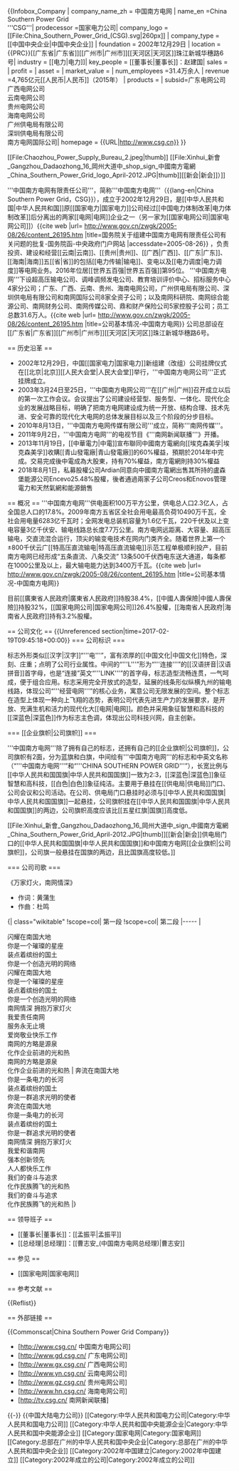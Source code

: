 {{Infobox_Company |
  company_name_zh = 中国南方电网 |
  name_en       =China Southern Power Grid <br />'''CSG'''|
  prodecessor   =国家电力公司|
  company_logo = [[File:China_Southern_Power_Grid_(CSG).svg|260px]] |
  company_type = [[中国中央企业|中国中央企业]] |
  foundation = 2002年12月29日 |
  location ={{PRC}}[[广东省|广东省]][[广州市|广州市]][[天河区|天河区]]珠江新城华穗路6号|
  industry = [[电力|电力]]|
  key_people = [[董事长|董事长]]：赵建国| 
  sales =  |
  profit =  |
  asset =  |
  market_value = |
  num_employees =31.4万余人 |
  revenue =4,765亿元[[人民币|人民币]]（2015年） |
  products = |
  subsid=广东电网公司<br />广西电网公司<br />云南电网公司<br />贵州电网公司<br />海南电网公司<br />广州供电局有限公司<br />深圳供电局有限公司<br />南方电网国际公司|
  homepage = {{URL|http://www.csg.cn}}
}}

[[File:Chaozhou_Power_Supply_Bureau_2.jpeg|thumb]]
[[File:Xinhui_新會_Gangzhou_Dadaozhong_16_岡州大道中_shop_sign_中國南方電網_China_Southern_Power_Grid_logo_April-2012.JPG|thumb]][[新会|新会]]）]]

'''中国南方电网有限责任公司'''，简称'''中国南方电网'''（{{lang-en|China Southern Power Grid，CSG}}），成立于2002年12月29日，是[[中华人民共和国|中华人民共和国]]原[[国家电力|国家电力]]公司经过[[中国电力体制改革|电力体制改革]]后分离出的两家[[电网|电网]]企业之一（另一家为[[国家电网公司|国家电网公司]]）<ref>{{cite web |url= http://www.gov.cn/zwgk/2005-08/26/content_26195.htm |title=国务院关于组建中国南方电网有限责任公司有关问题的批复-国务院函-中央政府门户网站 |accessdate=2005-08-26}} </ref>，负责投资、建设和经营[[云南|云南]]、[[贵州|贵州]]、[[广西|广西]]、[[广东|广东]]、[[海南|海南]]五[[省|省]]的包括[[电力传输|输电]]、变电以及[[电力调度|电力调度]]等电网业务。2016年位居[[世界五百强|世界五百强]]第95位。
'''中国南方电网'''下设超高压输电公司、调峰调频发电公司、教育培训评价中心、招标服务中心4家分公司；广东、广西、云南、贵州、海南电网公司，广州供电局有限公司、深圳供电局有限公司和南网国际公司8家全资子公司；以及南网科研院、南网综合能源公司、南网财务公司、南网传媒公司、鼎和财产保险公司5家控股子公司；员工总数31.6万人。<ref>{{cite web |url= http://www.gov.cn/zwgk/2005-08/26/content_26195.htm |title=公司基本情况-中国南方电网}} </ref>公司总部设在[[广东省|广东省]][[广州市|广州市]][[天河区|天河区]]珠江新城华穗路6号。

== 历史沿革 ==
* 2002年12月29日，中国[[国家电力|国家电力]]新组建（改组）公司挂牌仪式在[[北京|北京]][[人民大会堂|人民大会堂]]举行，'''中国南方电网公司'''正式挂牌成立。
* 2003年3月24日至25日，'''中国南方电网公司'''在[[广州|广州]]召开成立以后的第一次工作会议。会议提出了公司建设经营型、服务型、一体化、现代化企业的发展战略目标，明确了把南方电网建设成为统一开放、结构合理、技术先进、安全可靠的现代化大电网的总体发展目标以及三个阶段的分步目标。
* 2010年8月13日，'''中国南方电网传媒有限公司'''成立，简称'''南网传媒'''。
* 2011年9月2日，'''中国南方电网'''的电视节目《'''南网新闻联播'''》开播。
* 2013年11月19日，[[中華電力|中電]]宣布聯同中國南方電網向[[埃克森美孚|埃克森美孚]]收購[[青山發電廠|青山發電廠]]的60%權益，預期於2014年中完成。交易完成後中電成為大股東，持有70%權益，南方電網則持30%權益
* 2018年8月1日，私募股權公司Ardian同意向中國南方電網出售其所持的盧森堡能源公司Encevo25.48%股權，後者通過兩家子公司Creos和Enovos管理電力和天然氣網和能源銷售

== 概况 ==
'''中国南方电网'''供电面积100万平方公里，供电总人口2.3亿人，占全国总人口的17.8%。2009年南方五省区全社会用电最高负荷10490万千瓦，全社会用电量6283亿千瓦时；全网发电总装机容量为1.6亿千瓦，220千伏及以上变电容量3亿千伏安、输电线路总长度7.7万公里。南方电网远距离、大容量、超高压输电，交直流混合运行，顶尖的输变电技术在网内门类齐全。随着世界上第一个±800千伏云广[[特高压直流输电|特高压直流输电]]示范工程单极顺利投产，目前南方电网已经形成“五条直流、八条交流” 13条500千伏西电东送大通道，每条都在1000公里及以上，最大输电能力达到3400万千瓦。<ref>{{cite web |url= http://www.gov.cn/zwgk/2005-08/26/content_26195.htm |title=公司基本情况-中国南方电网}} </ref>

目前[[廣東省人民政府|廣東省人民政府]]持股38.4%，[[中國人壽保險|中國人壽保險]]持股32%，[[国家电网公司|国家电网公司]]26.4%股權，[[海南省人民政府|海南省人民政府]]持有3.2%股權。

== 公司文化 ==
{{Unreferenced section|time=2017-02-19T09:45:18+00:00}}
=== 公司标识 ===

标志外形类似[[汉字|汉字]]“'''电'''”，富有浓厚的[[中国文化|中国文化]]特色，深刻、庄重；点明了公司行业属性。中间的“'''L'''”形为“'''连接'''”的[[汉语拼音|汉语拼音]]首字母，也是“连接”英文“'''LINK'''”的首字母，标志造型流畅连贯，一气呵成，便于组合应用。标志采用完全开放式的造型，延展的线条形似纵横九州的输电线路，体现公司“'''经营电网'''”的核心业务，寓意公司无限发展的空间。整个标志在造型上体现一种向上飞翔的态势，表明公司代表先进生产力的发展要求，是开放、充满生机和活力的现代化大[[电网|电网]]。颜色并采用象征智慧和高科技的[[深蓝色|深蓝色]]作为标志主色调，体现出公司科技兴网，自主创新。

=== [[企业旗帜|公司旗帜]] ===

'''中国南方电网'''除了拥有自己的标志，还拥有自己的[[企业旗帜|公司旗帜]]，公司旗帜有2面，分为蓝旗和白旗，中间绘有'''中国南方电网'''的标志和中英文名称（“'''中国南方电网'''”和“'''CHINA SOUTHERN POWER GRID'''”），长宽比例与[[中华人民共和国国旗|中华人民共和国国旗]]一致为2:3，[[深蓝色|深蓝色]]象征智慧和高科技，[[白色|白色]]象征纯洁。主要用于悬挂在[[供电局|供电局]]门口、公司会议和公司活动。在公司、供电局门口悬挂时必须与[[中华人民共和国国旗|中华人民共和国国旗]]一起悬挂，公司旗帜挂在[[中华人民共和国国旗|中华人民共和国国旗]]的两边，公司旗帜高度应该比[[五星红旗|国旗]]高度低。



[[File:Xinhui_新會_Gangzhou_Dadaozhong_16_岡州大道中_sign_中國南方電網_China_Southern_Power_Grid_April-2012.JPG|thumb]][[新会|新会]]供电局门口的[[中华人民共和国国旗|中华人民共和国国旗]]和中国南方电网[[企业旗帜|公司旗帜]]，公司旗一般悬挂在国旗的两边，且比国旗高度较低。]]

=== 公司司歌 ===

《万家灯火，南网情深》

* 作词：黄蒲生
* 作曲：杜鸣

{| class="wikitable"
!scope=col| 第一段
!scope=col| 第二段
|-----
|

闪耀在南国大地<br />
你是一个璀璨的星座<br />
装点着缤纷的国土<br />
你是一个创造光明的网络<br />
闪耀在南国大地<br />
你是一个璀璨的星座<br />
装点着缤纷的国土<br />
你是一个创造光明的网络<br />
南网情深 拥抱万家灯火<br />
我爱责任南网<br />
服务永无止境<br />
爱岗敬业快乐工作<br />
南网的方略是源泉<br />
化作企业前进的光和热<br />
南网的方略是源泉<br />
化作企业前进的光和热
|
奔流在南国大地<br />
你是一条电力的长河<br />
装点着缤纷的国土<br />
你是一群追求光明的使者<br />
奔流在南国大地<br />
你是一条电力的长河<br />
装点着缤纷的国土<br />
你是一群追求光明的使者<br />
南网情深 拥抱万家灯火<br />
我爱和谐南网<br />
强本创新领先<br />
人人都快乐工作<br />
我们的奋斗与追求<br />
化作民族腾飞的光和热<br />
我们的奋斗与追求<br />
化作民族腾飞的光和热
|}

== 领导班子 ==
* [[董事长|董事长]]：[[孟振平|孟振平]]
* [[总经理|总经理]]：[[曹志安_(中国南方电网总经理)|曹志安]]

== 参见 ==
* [[国家电网|国家电网]]

== 参考文献 ==

{{Reflist}}

== 外部链接 ==

{{Commonscat|China Southern Power Grid Company}}
* [http://www.csg.cn/ 中国南方电网公司]
* [http://www.gd.csg.cn/ 广东电网公司]
* [http://www.gx.csg.cn/ 广西电网公司]
* [http://www.yn.csg.cn/ 云南电网公司]
* [http://www.gz.csg.cn/ 贵州电网公司]
* [http://www.hn.csg.cn/ 海南电网公司]
* [http://tv.csg.cn/ 南网新闻联播]

{{-}}
{{中国大陆电力公司}}
[[Category:中华人民共和国电力公司|Category:中华人民共和国电力公司]]
[[Category:中华人民共和国中央能源企业|Category:中华人民共和国中央能源企业]]
[[Category:国家电网|Category:国家电网]]
[[Category:总部在广州的中华人民共和国中央企业|Category:总部在广州的中华人民共和国中央企业]]
[[Category:2002年中国建立|Category:2002年中国建立]]
[[Category:2002年成立的公司|Category:2002年成立的公司]]